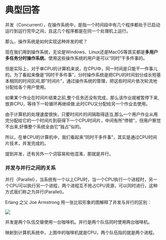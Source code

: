 # 典型回答


并发（Concurrent），在操作系统中，是指一个时间段中有几个程序都处于已启动运行到运行完毕之间，且这几个程序都是在同一个处理机上运行。



那么，操作系统是如何实现这种并发的呢？



现在我们用到操作系统，无论是Windows、Linux还是MacOS等其实都是**多用户多任务分时操作系统**。使用这些操作系统的用户是可以“同时”干多件事的。



但是实际上，对于单CPU的计算机来说，在CPU中，同一时间是只能干一件事儿的。为了看起来像是“同时干多件事”，分时操作系统是把CPU的时间划分成长短基本相同的时间区间,即”时间片”，通过操作系统的管理，把这些时间片依次轮流地分配给各个用户使用。



如果某个作业在时间片结束之前,整个任务还没有完成，那么该作业就被暂停下来,放弃CPU，等待下一轮循环再继续做.此时CPU又分配给另一个作业去使用。



由于计算机的处理速度很快，只要时间片的间隔取得适当,那么一个用户作业从用完分配给它的一个时间片到获得下一个CPU时间片，中间有所”停顿”，但用户察觉不出来,好像整个系统全由它”独占”似的。



所以，在单CPU的计算机中，我们看起来“同时干多件事”，其实是通过CPU时间片技术，并发完成的。



提到并发，还有另外一个词容易和他混淆，那就是并行。



### 并发与并行之间的关系


并行（Parallel），当系统有一个以上CPU时，当一个CPU执行一个进程时，另一个CPU可以执行另一个进程，两个进程互不抢占CPU资源，可以同时进行，这种方式我们称之为并行(Parallel)。



Erlang 之父 Joe Armstrong 用一张比较形象的图解释了并发与并行的区别：



![](https://cdn.nlark.com/yuque/0/2023/jpeg/5378072/1687693697924-e728f6d6-dcdc-4456-9bd7-f323666b6b4b.jpeg)



并发是两个队伍交替使用一台咖啡机。并行是两个队伍同时使用两台咖啡机。



映射到计算机系统中，上图中的咖啡机就是CPU，两个队伍指的就是两个进程。

